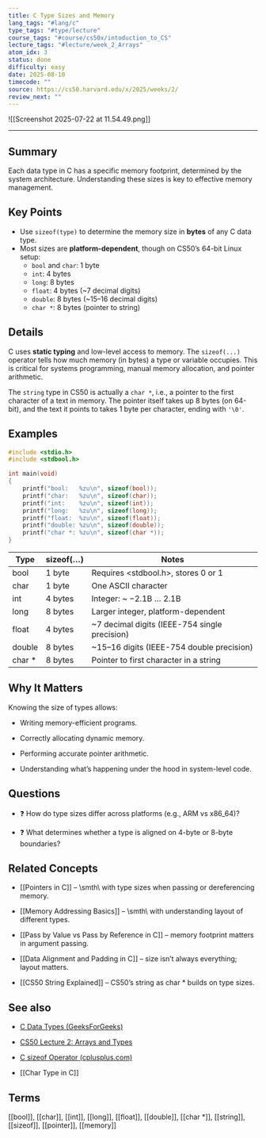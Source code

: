 ```yaml
---
title: C Type Sizes and Memory
lang_tags: "#lang/c"
type_tags: "#type/lecture"
course_tags: "#course/cs50x/intoduction_to_CS"
lecture_tags: "#lecture/week_2_Arrays"
atom_idx: 3
status: done
difficulty: easy
date: 2025-08-10
timecode: ""
source: https://cs50.harvard.edu/x/2025/weeks/2/
review_next: ""
---
```


![[Screenshot 2025-07-22 at 11.54.49.png]]

---

## Summary

Each data type in C has a specific memory footprint, determined by the system architecture. Understanding these sizes is key to effective memory management.

## Key Points

- Use `sizeof(type)` to determine the memory size in **bytes** of any C data type.
- Most sizes are **platform-dependent**, though on CS50’s 64-bit Linux setup:
  - `bool` and `char`: 1 byte
  - `int`: 4 bytes
  - `long`: 8 bytes
  - `float`: 4 bytes (~7 decimal digits)
  - `double`: 8 bytes (~15–16 decimal digits)
  - `char *`: 8 bytes (pointer to string)

## Details

C uses **static typing** and low-level access to memory. The `sizeof(...)` operator tells how much memory (in bytes) a type or variable occupies. This is critical for systems programming, manual memory allocation, and pointer arithmetic.

The `string` type in CS50 is actually a `char *`, i.e., a pointer to the first character of a text in memory. The pointer itself takes up 8 bytes (on 64-bit), and the text it points to takes 1 byte per character, ending with `'\0'`.

## Examples

```c
#include <stdio.h>
#include <stdbool.h>

int main(void)
{
    printf("bool:   %zu\n", sizeof(bool));
    printf("char:   %zu\n", sizeof(char));
    printf("int:    %zu\n", sizeof(int));
    printf("long:   %zu\n", sizeof(long));
    printf("float:  %zu\n", sizeof(float));
    printf("double: %zu\n", sizeof(double));
    printf("char *: %zu\n", sizeof(char *));
}
````

|**Type**|**sizeof(…)**|**Notes**|
|---|---|---|
|bool|1 byte|Requires <stdbool.h>, stores 0 or 1|
|char|1 byte|One ASCII character|
|int|4 bytes|Integer: ~ −2.1B … 2.1B|
|long|8 bytes|Larger integer, platform-dependent|
|float|4 bytes|~7 decimal digits (IEEE-754 single precision)|
|double|8 bytes|~15–16 digits (IEEE-754 double precision)|
|char *|8 bytes|Pointer to first character in a string|

## **Why It Matters**

  

Knowing the size of types allows:

- Writing memory-efficient programs.
    
- Correctly allocating dynamic memory.
    
- Performing accurate pointer arithmetic.
    
- Understanding what’s happening under the hood in system-level code.
    

  

## **Questions**

- ❓ How do type sizes differ across platforms (e.g., ARM vs x86_64)?
    
- ❓ What determines whether a type is aligned on 4-byte or 8-byte boundaries?
    

  

## **Related Concepts**

- [[Pointers in C]] – \smth\ with type sizes when passing or dereferencing memory.
    
- [[Memory Addressing Basics]] – \smth\ with understanding layout of different types.
    
- [[Pass by Value vs Pass by Reference in C]] – memory footprint matters in argument passing.
    
- [[Data Alignment and Padding in C]] – size isn’t always everything; layout matters.
    
- [[CS50 String Explained]] – CS50’s string as char * builds on type sizes.
    

  

## **See also**

- [C Data Types (GeeksForGeeks)](https://www.geeksforgeeks.org/c-data-types/)
    
- [CS50 Lecture 2: Arrays and Types](https://cs50.harvard.edu/x/2025/weeks/2/)
    
- [C sizeof Operator (cplusplus.com)](https://cplusplus.com/reference/cstddef/sizeof/)
    
-  [[Char Type in C]]
 

## **Terms**


[[bool]], [[char]], [[int]], [[long]], [[float]], [[double]], [[char *]], [[string]], [[sizeof]], [[pointer]], [[memory]]

